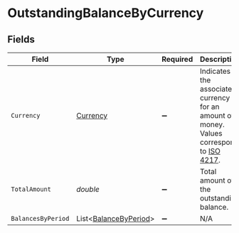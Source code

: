 # OutstandingBalanceByCurrency


## Fields

| Field                                                                                                                              | Type                                                                                                                               | Required                                                                                                                           | Description                                                                                                                        | Example                                                                                                                            |
| ---------------------------------------------------------------------------------------------------------------------------------- | ---------------------------------------------------------------------------------------------------------------------------------- | ---------------------------------------------------------------------------------------------------------------------------------- | ---------------------------------------------------------------------------------------------------------------------------------- | ---------------------------------------------------------------------------------------------------------------------------------- |
| `Currency`                                                                                                                         | [Currency](../../Models/Components/Currency.md)                                                                                    | :heavy_minus_sign:                                                                                                                 | Indicates the associated currency for an amount of money. Values correspond to [ISO 4217](https://en.wikipedia.org/wiki/ISO_4217). | USD                                                                                                                                |
| `TotalAmount`                                                                                                                      | *double*                                                                                                                           | :heavy_minus_sign:                                                                                                                 | Total amount of the outstanding balance.                                                                                           |                                                                                                                                    |
| `BalancesByPeriod`                                                                                                                 | List<[BalanceByPeriod](../../Models/Components/BalanceByPeriod.md)>                                                                | :heavy_minus_sign:                                                                                                                 | N/A                                                                                                                                |                                                                                                                                    |